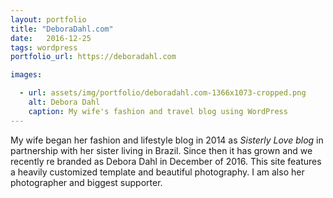 ```yaml
---
layout: portfolio
title: "DeboraDahl.com"
date:   2016-12-25
tags: wordpress
portfolio_url: https://deboradahl.com

images:

  - url: assets/img/portfolio/deboradahl.com-1366x1073-cropped.png
    alt: Debora Dahl
    caption: My wife's fashion and travel blog using WordPress
---
```


My wife began her fashion and lifestyle blog in 2014 as *Sisterly Love blog* in partnership with her sister living in Brazil. Since then it has grown and we recently re branded as Debora Dahl in December of 2016. This site features a heavily customized template and beautiful photography. I am also her photographer and biggest supporter. 